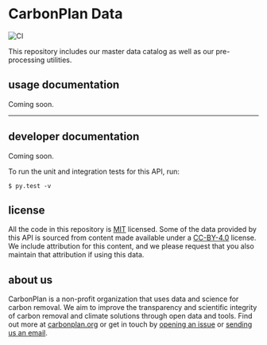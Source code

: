 # CarbonPlan Data

![CI](https://github.com/carbonplan/data/workflows/CI/badge.svg)

This repository includes our master data catalog as well as our pre-processing utilities.

## usage documentation

Coming soon.

-----

## developer documentation

Coming soon.

To run the unit and integration tests for this API, run:

```shell
$ py.test -v
```

## license

All the code in this repository is [MIT](https://choosealicense.com/licenses/mit/) licensed. Some of the data provided by this API is sourced from content made available under a [CC-BY-4.0](https://choosealicense.com/licenses/cc-by-4.0/) license. We include attribution for this content, and we please request that you also maintain that attribution if using this data.

## about us

CarbonPlan is a non-profit organization that uses data and science for carbon removal. We aim to improve the transparency and scientific integrity of carbon removal and climate solutions through open data and tools. Find out more at [carbonplan.org](https://carbonplan.org/) or get in touch by [opening an issue](https://github.com/carbonplan/data/issues/new) or [sending us an email](mailto:hello@carbonplan.org).
